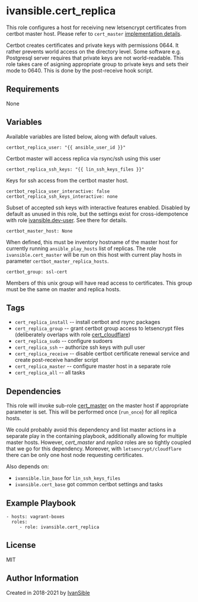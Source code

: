 # ivansible.cert_replica

This role configures a host for receiving new letsencrypt certificates
from certbot master host. Please refer to `cert_master`
[implementation details](https://github.com/ivansible/cert-master#implementation-details).

Certbot creates certificates and private keys with permissions 0644.
It rather prevents world access on the directory level.
Some software e.g. Postgresql server requires that private keys are not world-readable.
This role takes care of asigning appropriate group to private keys
and sets their mode to 0640. This is done by the post-receive hook script.


## Requirements

None


## Variables

Available variables are listed below, along with default values.

    certbot_replica_user: "{{ ansible_user_id }}"
Certbot master will access replica via rsync/ssh using this user

    certbot_replica_ssh_keys: "{{ lin_ssh_keys_files }}"
Keys for ssh access from the certbot master host.

    certbot_replica_user_interactive: false
    certbot_replica_ssh_keys_interactive: none
Subset of accepted ssh keys with interactive features enabled.
Disabled by default as unused in this role,
but the settings exist for cross-idempotence with
role [ivansible.dev-user](https://github.com/ivansible/dev-user/#variables).
See there for details.

    certbot_master_host: None
When defined, this must be inventory hostname of the master host
for currently running `ansible_play_hosts` list of replicas.
The role `ivansible.cert_master` will be run on this host
with current play hosts in parameter `certbot_master_replica_hosts`.

    certbot_group: ssl-cert
Members of this unix group will have read access to certificates.
This group must be the same on master and replica hosts.


## Tags

- `cert_replica_install` -- install certbot and rsync packages
- `cert_replica_group` -- grant certbot group access to letsencrypt files
                          (deliberately overlaps with role
                          [cert_cloudflare](https://github.com/ivansible/cert-cloudflare))
- `cert_replica_sudo` -- configure sudoers
- `cert_replica_ssh` -- authorize ssh keys with pull user
- `cert_replica_receive` -- disable certbot certificate renewal service
                            and create post-receive handler script
- `cert_replica_master` -- configure master host in a separate role
- `cert_replica_all` -- all tasks


## Dependencies

This role will invoke sub-role [cert_master](https://github.com/ivansible/cert-master)
on the master host if appropriate parameter is set.
This will be performed once (`run_once`) for all replica hosts.

We could probably avoid this dependency and list master actions
in a separate play in the containing playbook, additionally allowing
for multiple master hosts. However, _cert_master_ and _replica_
roles are so tightly coupled that we go for this dependency.
Moreover, with `letsencrypt/cloudflare` there can be only one host node
requesting certificates.

Also depends on:
  - `ivansible.lin_base` for `lin_ssh_keys_files`
  - `ivansible.cert_base` got common certbot settings and tasks


## Example Playbook

    - hosts: vagrant-boxes
      roles:
         - role: ivansible.cert_replica


## License

MIT

## Author Information

Created in 2018-2021 by [IvanSible](https://github.com/ivansible)
